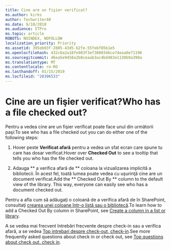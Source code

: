 ```yaml
---
title: Cine are un fişier verificat?
ms.author: kirks
author: Techwriter40
ms.date: 9/10/2018
ms.audience: ITPro
ms.topic: article
ROBOTS: NOINDEX, NOFOLLOW
localization_priority: Priority
ms.assetid: 395eb03f-2885-43d5-b2fe-55febf85b1e5
ms.openlocfilehash: 432c8a2a18fe903f3ef3000346ce74eaa0e71196
ms.sourcegitcommit: d6ea5e9458a2b8ceaab3ac4bd483e1130b9a398a
ms.translationtype: MT
ms.contentlocale: ro-RO
ms.lasthandoff: 01/15/2019
ms.locfileid: "28306533"
---
```

# <a name="who-has-a-file-checked-out"></a><span data-ttu-id="09434-102">Cine are un fişier verificat?</span><span class="sxs-lookup"><span data-stu-id="09434-102">Who has a file checked out?</span></span>

<span data-ttu-id="09434-103">Pentru a vedea cine are un fişier verificat poate face unul din următorii paşi:</span><span class="sxs-lookup"><span data-stu-id="09434-103">To see who has a file checked out you can do either one of the following steps:</span></span>
  
1. <span data-ttu-id="09434-104">Hover peste **Verificat afară** pentru a vedea un sfat ecran care spune tu care has dosar verificat.</span><span class="sxs-lookup"><span data-stu-id="09434-104">Hover over **Checked Out** to see a tooltip that tells you who has the file checked out.</span></span> 
    
2. <span data-ttu-id="09434-p101">Adauga \*\* a verifica afară de \*\* coloana la vizualizarea implicită a bibliotecii. În acest fel, toată lumea poate vedea cu uşurinţă cine are un document verificat.</span><span class="sxs-lookup"><span data-stu-id="09434-p101">Add the \*\* Checked Out By \*\* column to the default view of the library. This way, everyone can easily see who has a document checked out.</span></span> 
    
<span data-ttu-id="09434-107">Pentru a afla cum să adăugaţi o coloană de a verifica afară de în SharePoint, consultaţi [crearea unei coloane într-o listă sau o bibliotecă](https://go.microsoft.com/fwlink/?linkid=2019591).</span><span class="sxs-lookup"><span data-stu-id="09434-107">To learn how to add a Checked Out By column in SharePoint, see [Create a column in a list or library](https://go.microsoft.com/fwlink/?linkid=2019591).</span></span> 
  
<span data-ttu-id="09434-108">A se vedea mai frecvent întrebări frecvente despre check-in sau a verifica afară, a se vedea [Top intrebari despre check-out, check-in](https://go.microsoft.com/fwlink/?linkid=2018786).</span><span class="sxs-lookup"><span data-stu-id="09434-108">See more frequently asked questions about check in or check out, see [Top questions about check out, check in](https://go.microsoft.com/fwlink/?linkid=2018786).</span></span>
  

